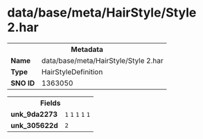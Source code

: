 <h1>data/base/meta/HairStyle/Style 2.har</h1><table><tr><th colspan="100%">Metadata</th></tr><tr><td><b>Name</b></td><td>data/base/meta/HairStyle/Style 2.har</td></tr><tr><td><b>Type</b></td><td>HairStyleDefinition</td></tr><tr><td><b>SNO ID</b></td><td>1363050</td></tr></table>

<table><tr><th colspan="100%">Fields</th></tr><tr><td><b>unk_9da2273</b></td><td><code>1</code>
<code>1</code>
<code>1</code>
<code>1</code>
<code>1</code>
</td></tr><tr><td><b>unk_305622d</b></td><td><code>2</code></td></tr></table>

